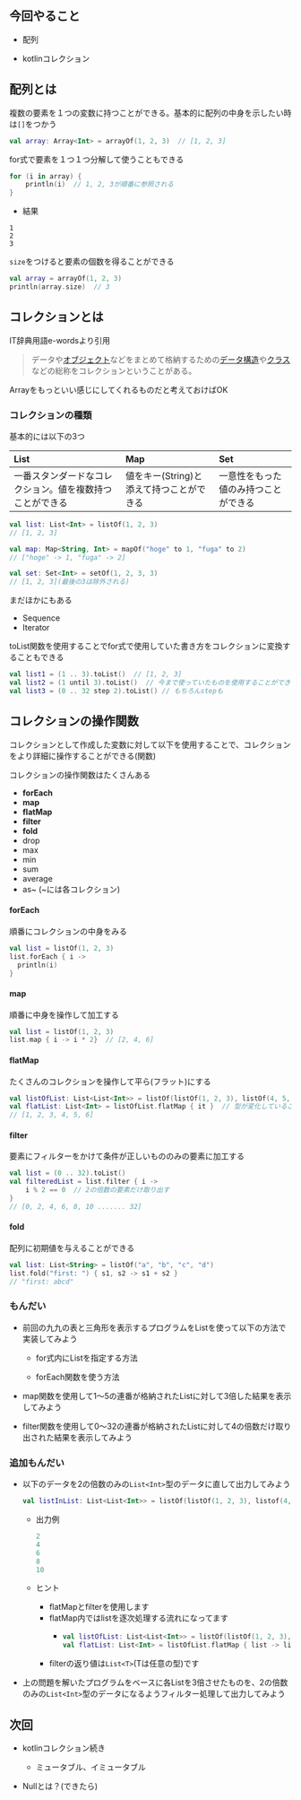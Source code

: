 ## 今回やること

- 配列

- kotlinコレクション

## 配列とは

複数の要素を１つの変数に持つことができる。基本的に配列の中身を示したい時は`[]`をつかう

```kotlin
val array: Array<Int> = arrayOf(1, 2, 3)  // [1, 2, 3]
```

for式で要素を１つ１つ分解して使うこともできる

```kotlin
for (i in array) {
    println(i)  // 1, 2, 3が順番に参照される  
}
```

- 結果

```
1
2
3
```

`size`をつけると要素の個数を得ることができる

```kotlin
val array = arrayOf(1, 2, 3)
println(array.size)  // 3
```

## コレクションとは

IT辞典用語e-wordsより引用

> データや[オブジェクト](http://e-words.jp/w/%E3%82%AA%E3%83%96%E3%82%B8%E3%82%A7%E3%82%AF%E3%83%88.html)などをまとめて格納するための[データ構造](http://e-words.jp/w/%E3%83%87%E3%83%BC%E3%82%BF%E6%A7%8B%E9%80%A0.html)や[クラス](http://e-words.jp/w/%E3%82%AF%E3%83%A9%E3%82%B9.html)などの総称をコレクションということがある。

Arrayをもっといい感じにしてくれるものだと考えておけばOK

### コレクションの種類

基本的には以下の3つ

| List                         | Map                      | Set                |
|:---------------------------- |:------------------------ |:------------------ |
| 一番スタンダードなコレクション。値を複数持つことができる | 値をキー(String)と添えて持つことができる | 一意性をもった値のみ持つことができる |

```kotlin
val list: List<Int> = listOf(1, 2, 3)  
// [1, 2, 3]
```

```kotlin
val map: Map<String, Int> = mapOf("hoge" to 1, "fuga" to 2)  
// ["hoge" -> 1, "fuga" -> 2]
```

```kotlin
val set: Set<Int> = setOf(1, 2, 3, 3)  
// [1, 2, 3](最後の3は除外される)
```

まだほかにもある

- Sequence
- Iterator

toList関数を使用することでfor式で使用していた書き方をコレクションに変換することもできる

```kotlin
val list1 = (1 .. 3).toList()  // [1, 2, 3]
val list2 = (1 until 3).toList()  // 今まで使っていたものを使用することができる
val list3 = (0 .. 32 step 2).toList() // もちろんstepも
```

## コレクションの操作関数

コレクションとして作成した変数に対して以下を使用することで、コレクションをより詳細に操作することができる(関数)

コレクションの操作関数はたくさんある

- **forEach**
- **map**
- **flatMap**
- **filter**
- **fold**
- drop
- max
- min
- sum
- average
- as~ (~には各コレクション)

#### forEach

順番にコレクションの中身をみる

```kotlin
val list = listOf(1, 2, 3)
list.forEach { i ->
  println(i)
}
```

#### map

順番に中身を操作して加工する

```kotlin
val list = listOf(1, 2, 3)
list.map { i -> i * 2}  // [2, 4, 6]
```

#### flatMap

たくさんのコレクションを操作して平ら(フラット)にする

```kotlin
val listOfList: List<List<Int>> = listOf(listOf(1, 2, 3), listOf(4, 5, 6))
val flatList: List<Int> = listOfList.flatMap { it }  // 型が変化していることに注目
// [1, 2, 3, 4, 5, 6]
```

#### filter

要素にフィルターをかけて条件が正しいもののみの要素に加工する

```kotlin
val list = (0 .. 32).toList()
val filteredList = list.filter { i ->
    i % 2 == 0  // 2の倍数の要素だけ取り出す
}
// [0, 2, 4, 6, 8, 10 ....... 32]
```

#### fold

配列に初期値を与えることができる

```kotlin
val list: List<String> = listOf("a", "b", "c", "d")
list.fold("first: ") { s1, s2 -> s1 + s2 }
// "first: abcd"
```

### もんだい

- 前回の九九の表と三角形を表示するプログラムをListを使って以下の方法で実装してみよう

  - for式内にListを指定する方法

  - forEach関数を使う方法

- map関数を使用して1〜5の連番が格納されたListに対して3倍した結果を表示してみよう

- filter関数を使用して0〜32の連番が格納されたListに対して4の倍数だけ取り出された結果を表示してみよう

### 追加もんだい

- 以下のデータを2の倍数のみの`List<Int>`型のデータに直して出力してみよう

  ```kotlin
  val listInList: List<List<Int>> = listOf(listOf(1, 2, 3), listof(4, 5, 6), listOf(7, 8, 9, 10))
  ```

  - 出力例

    ```kotlin
    2
    4
    6
    8
    10
    ```

  - ヒント

    - flatMapとfilterを使用します
    - flatMap内ではlistを逐次処理する流れになってます
      - ```kotlin
        val listOfList: List<List<Int>> = listOf(listOf(1, 2, 3), listOf(4, 5, 6))
        val flatList: List<Int> = listOfList.flatMap { list -> list }  // ここで各Listを操作
        ```
    - filterの返り値は`List<T>`(Tは任意の型)です

- 上の問題を解いたプログラムをベースに各Listを3倍させたものを、2の倍数のみの`List<Int>`型のデータになるようフィルター処理して出力してみよう

## 次回

- kotlinコレクション続き

  - ミュータブル、イミュータブル

- Nullとは？(できたら)
